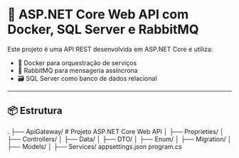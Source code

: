 # 🚀 ASP.NET Core Web API com Docker, SQL Server e RabbitMQ

Este projeto é uma API REST desenvolvida em ASP.NET Core e utiliza:

- 🐋 Docker para orquestração de serviços
- 🐇 RabbitMQ para mensageria assíncrona
- 🗃️ SQL Server como banco de dados relacional
---

## 📦 Estrutura
.
├── ApiGateway/             # Projeto ASP.NET Core Web API
│   ├── Proprieties/
│   ├── Controllers/
│   ├── Data/
│   ├── DTO/
│   ├── Enum/
│   ├── Migration/
│   ├── Models/
│   ├── Services/
appsettings.json
program.cs
